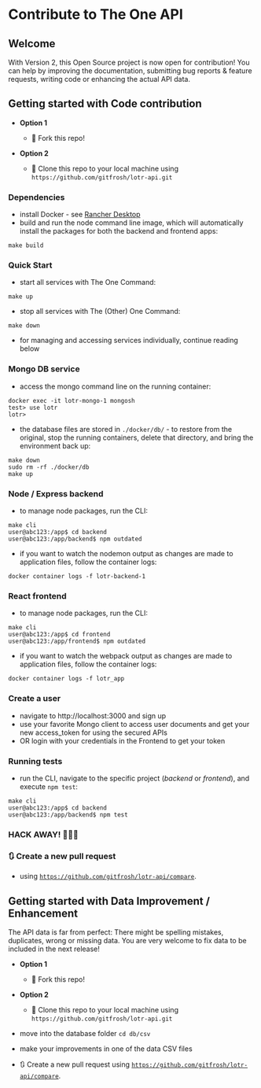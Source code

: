 # Contribute to The One API

## Welcome 

With Version 2, this Open Source project is now open for contribution! You can help by improving the documentation, submitting bug reports & feature requests, writing code or enhancing the actual API data.

## Getting started with Code contribution

- **Option 1**
    - 🍴 Fork this repo!

- **Option 2**
    - 👯 Clone this repo to your local machine using `https://github.com/gitfrosh/lotr-api.git`

### Dependencies

- install Docker - see [Rancher Desktop](https://rancherdesktop.io/)
- build and run the node command line image, which will automatically install the packages for both the backend and frontend apps:
```
make build
```

### Quick Start

- start all services with The One Command:
```
make up
```
- stop all services with The (Other) One Command:
```
make down
```
- for managing and accessing services individually, continue reading below

### Mongo DB service

- access the mongo command line on the running container:
```
docker exec -it lotr-mongo-1 mongosh
test> use lotr
lotr>
```
- the database files are stored in `./docker/db/` - to restore from the original, stop the running containers, delete that directory, and bring the environment back up:
```
make down
sudo rm -rf ./docker/db
make up
```

### Node / Express backend

- to manage node packages, run the CLI:
```
make cli
user@abc123:/app$ cd backend
user@abc123:/app/backend$ npm outdated
```
- if you want to watch the nodemon output as changes are made to application files, follow the container logs:
```
docker container logs -f lotr-backend-1
```

### React frontend

- to manage node packages, run the CLI:
```
make cli
user@abc123:/app$ cd frontend
user@abc123:/app/frontend$ npm outdated
```
- if you want to watch the webpack output as changes are made to application files, follow the container logs:
```
docker container logs -f lotr_app
```

### Create a user

- navigate to http://localhost:3000 and sign up
- use your favorite Mongo client to access user documents and get your new access_token for using the secured APIs
- OR login with your credentials in the Frontend to get your token

### Running tests

- run the CLI, navigate to the specific project (*backend* or *frontend*), and execute `npm test`:
```
make cli
user@abc123:/app$ cd backend
user@abc123:/app/backend$ npm test
```

### **HACK AWAY!** 🔨🔨🔨

### 🔃 Create a new pull request 

- using <a href="https://github.com/gitfrosh/lotr-api/compare" target="_blank">`https://github.com/gitfrosh/lotr-api/compare`</a>.

## Getting started with Data Improvement / Enhancement

The API data is far from perfect: There might be spelling mistakes, duplicates, wrong or missing data. You are very welcome to fix data to be included in the next release!

- **Option 1**
    - 🍴 Fork this repo!

- **Option 2**
    - 👯 Clone this repo to your local machine using `https://github.com/gitfrosh/lotr-api.git`

- move into the database folder `cd db/csv`
- make your improvements in one of the data CSV files
- 🔃 Create a new pull request using <a href="https://github.com/gitfrosh/lotr-api/compare" target="_blank">`https://github.com/gitfrosh/lotr-api/compare`</a>.
